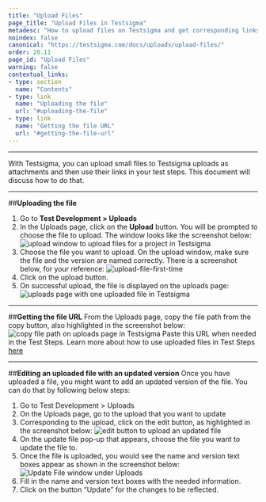 ```yaml
---
title: "Upload Files"
page_title: "Upload Files in Testsigma"
metadesc: "How to upload files on Testsigma and get corresponding links to use while creating test steps"
noindex: false
canonical: "https://testsigma.com/docs/uploads/upload-files/"
order: 20.11
page_id: "Upload Files"
warning: false
contextual_links:
- type: section
  name: "Contents"
- type: link
  name: "Uploading the file"
  url: "#uploading-the-file"
- type: link
  name: "Getting the file URL"
  url: "#getting-the-file-url" 
---
```


---

With Testsigma, you can upload small files to Testsigma uploads as attachments and then use their links in your test steps. This document will discuss how to do that.

---
##**Uploading the file**
1. Go to **Test Development > Uploads**
2. In the Uploads page, click on the **Upload** button. You will be prompted to choose the file to upload. The window looks like the screenshot below:
![upload window to upload files for a project in Testsigma](https://docs.testsigma.com/images/upload-files/upload-window-upload-files-testsigma.png)
3. Choose the file you want to upload. On the upload window, make sure the file and the version are named correctly. There is a screenshot below, for your reference:
![upload-file-first-time](https://s3.amazonaws.com/static-docs.testsigma.com/new_images/uploads/upload-files/upload-file-first-time.png)
4. Click on the upload button. 
4. On successful upload, the file is displayed on the uploads page:
![uploads page with one uploaded file in Testsigma](https://s3.amazonaws.com/static-docs.testsigma.com/new_images/uploads/upload-files/uploads-page-one-uploaded-testsigma.png)

---
##**Getting the file URL**
From the Uploads page, copy the file path from the copy button, also highlighted in the screenshot below:
![copy file path on uploads page in Testsigma](https://docs.testsigma.com/images/upload-files/copy-file-path-uploads-page--testsigma.png)
Paste this URL when needed in the Test Steps. 
Learn more about how to use uploaded files in Test Steps [here](https://testsigma.com/tutorials/test-cases/web-apps/automate-upload-buttons/)

---
##**Editing an uploaded file with an updated version**
Once you have uploaded a file, you might want to add an updated version of the file. You can do that by following below steps:
1. Go to Test Development > Uploads
2. On the Uploads page, go to the upload that you want to update
3. Corresponding to the upload, click on the edit button, as highlighted in the screenshot below:
![edit button to upload an updated file](https://s3.amazonaws.com/static-docs.testsigma.com/new_images/uploads/upload-files/edit-button-upload-updated-file.png)
4. On the update file pop-up that appears, choose the file you want to update the file to. 
5. Once the file is uploaded, you would see the name and version text boxes appear as shown in the screenshot below:
![Update File window under Uploads](https://s3.amazonaws.com/static-docs.testsigma.com/new_images/uploads/upload-files/uploads-updated-file-window.png)
6. Fill in the name and version text boxes with the needed information.
7. Click on the button “Update” for the changes to be reflected.



